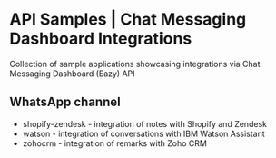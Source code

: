 # API Samples | Chat Messaging Dashboard Integrations

Collection of sample applications showcasing integrations via Chat Messaging Dashboard (Eazy) API

## WhatsApp channel

- shopify-zendesk - integration of notes with Shopify and Zendesk
- watson - integration of conversations with IBM Watson Assistant
- zohocrm - integration of remarks with Zoho CRM
